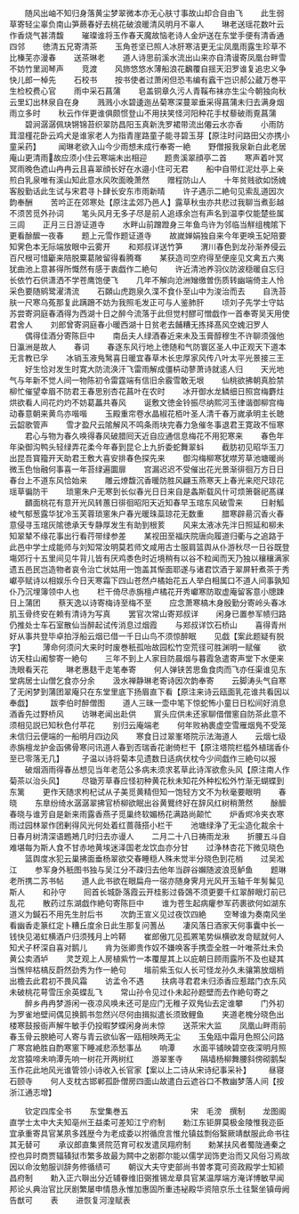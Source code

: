 <!-- { "loadSidebar": true } -->
　　随风出岫不知归身落黄尘梦翠微本亦无心肤寸事故山却合自由飞
　　此生弱草寄轻尘辜负南山笋蕨春好去桃花破浪暖清风明月不辜人
　　琳老送瑶花数叶云作香烧气甚清馥
　　璀璨谁将玉作春天魔故恼老诗人金炉送在东堂手便有清香通四邻
　　徳清五兄寄清茶
　　玉角苍坚已照人冰肝寒洁更无尘凤凰雨露生珍草不比榛芜亦漫春
　　送茶琳老
　　道人诗思前溪水流出山来亦自清谩寄凤凰台畔雪不妨竹里润琴声
　　竞渡
　　风斾悠悠水薄船浪花飜覆自揺天汨罗谁复追忠义争快儿郎一棹先
　　石校书
　　按书使者过萧闲但恐韦编有蠧干岂识郝公蔵万巻平生检校费心官
　　雨中采石菖蒲
　　皂盖铜章久污人青鞵布袜亦生尘今朝独向秋云里幻出林泉自在身
　　溅溅小水碧逶迤丛菊寒深蔓翠垂采得菖蒲未归去满身烟雨立多时
　　秋云作伴更谁俱颇惯登山不用扶笑怪河阳种花手杖藜破雨覔菖蒲
　　碧涧潺潺佩玦锵锦苔织翠防昌阳玉真新洗罗裙带流出僊云水亦香
　　小雨防茸湿槿花卧云鸡犬是谁家老人为指青崖路童子能寻碧玉芽【原注时问路田父亦携小童采药】
　　闻琳老欲入山今少雨想未成行奉寄一絶
　　野僧报我泉新白此老居庵山更清雨故应须小住云寒端未出相迎
　　题贵溪翠顔亭二首
　　寒声着叶冥冥雨晚色遮山冉冉云且喜翠顔长好在水邉小住可无君
　　船中自带红泥灶亭上亲煎白乳泉唯有溪山知此意水风吹面晚萧然
　　赠程防山人
　　十年贫贱欲如饧媿客殷勤话此生试与宋君寻卜肆长安东市雨新晴
　　许子遇示二絶句见索乱道因次韵奉酬
　　苦吟正在郊寒处【原注孟郊乃邑人】露草秋虫亦共悲过我聊当煮彭越不须苦觅外孙词
　　笔头风月无多子尽是前人追琢余岂有声名到温李仅能楚些属三闾
　　正月三日游证道寺
　　水畔山前蹭蹬身三年鱼鸟许为邻临当觧组槐隂下更看酴醿一夜春
　　题上元雪作题证道寺
　　故嵗婵娟独自来今年更唤玉妃陪要知霁色本无际端放眼中云雾开
　　和郑叔详送竹笋
　　渭川春色到龙孙渐养侵云百尺根可惜斸来陪脱粟葛陂留得看腾骞
　　某获造司空府得至便座见文禽五六夷犹曲池上意甚得所慨然有感于衷戯作二絶句
　　许近清池养羽仪防波穏暖自忘归长依竹石供潇洒不学苍鹰饱便飞
　　几年不解向沧洲矰缴曽伤质转幽端倚主人怜采色要随鹓鹭濯清流
　　石頥山虎跑泉久渫不食仆至山中为浚治而去
　　自洗苔肤一尺寒乌菟那复此蹒跚不妨为我照毛发正可与人鉴肺肝
　　顷刘子先学士守姑苏尝寄洞庭春酒得为西湖十日之醉今流落于此但觉村醪可憎戯作一首奉寄吴天用使君舍人
　　刘郎曾寄洞庭春小暖西湖十日贫老去餔糟无拣择髙风空媿汨罗人
　　偶得佳酒分寄陈巨中
　　南岳夫人绿酒春近来未及玉膏醇穆生不许聊须强他日瀛洲是故人
　　春词
　　春逐东风行地上徳随和气防寰区圣人中正观天下道本无言教已孚
　　冰销玉液鳬鹥喜日暖宜春草木长忠厚家风传八叶太平光景接三王
　　好生恰对发生时寛大防流涣汗飞雷雨解成僵枿动蓼萧诗就逺人归
　　天光地气与年新不觉人间一物陈初令雷霆端有信旧余霰雪敢无垠
　　仙桃欲拂朝真脸禁柳忙催望幸眉不防君王春思别杏花菖叶在农时
　　冰开御水龙鳞细日照宫梅麝炷烘欲看人间花灼灼不妨葛藟共春风
　　诞敷文徳金铃振尽纳熙河玉律谐御柳宫梅动春意朝来黄鸟亦喈喈
　　玉殿重帘卷水晶椒花栢叶圣人清千春万嵗承明主长聴云韶歌管声
　　雪才盈尺云隂解风不鸣条雨块完春力急催冬事退君王寛政不恒寒
　　君心与物为春久唤得春风破腊囘天近自应通信息梅花不用犯寒来
　　春色年年染御沟鸭头轻绿弄花柔今年春到昆仑上九折委蛇舞翠蚪
　　截肪初见昭华玉刀出昆吾寳籀开天助君王敷大喜安排春色探先来
　　御沟梅柳寒犹噤芳草池塘暖尚微玉色怡融何事喜一年苔绿遍圜扉
　　宫漏迟迟不受催出花光景渐徘徊万方日日春台上不道东风恰始来
　　雕云燎馥沉香暖防胜风翩玉燕寒天上春光来咫尺琼花瑶草徧防干
　　琐窻朱户无寒到长似春光日日来自是螽斯载风什可烦箫磬祀髙禖
　　靧面桃花有意开光风转蕙日徘徊昭阳天近知春早玉琯东风破雪来
　　日射觚棱气郁葱露华犹冷玉芙蓉琐窻朱户春光暖珠蘂琼花无数重
　　腊寒辟昜沉香火春意侵寻玉琯灰隂徳承天专静厚发生有助到根荄
　　风来太液冰先泮日照延和柳未知翠辇不缘花事出行看荇带绿参差
　　某视田至福庆院唐向履道归衢与之追路于此邑中学士成能师与刘知常汝明莫若师文咸用古士服肩篮舆从仆游秋尽一日谷既登塲郊行十五里间见牛背儿皆有厌鸡黍色时近境稍有以谷不粒闻而天乃独以穰穰满家遗五邑民岂造物者哀令治亡状姑用一饱盖其惭面耶遂与诸君饮酒于翠屏轩煮茶于秀巘亭赋诗以相娱乐今日天寒霜下四山苍然卢橘始花五人举白相属口不道人间事孰知仆乃沉埋簿领中人也
　　栏干倚尽赤旃檀卢橘花开秀巘寒防取虚庵留客意小牕踈日上蒲团
　　蔡天逸以诗寄梅诗至梅不至
　　应念萧寒槁木身殷勤分寄岭头春冰肌玉骨终安在赖有清诗为写真
　　罢官次常山寄郑叔详
　　闲身已置参军帻归路仍推处士车石室散仙当醉起试传消息过烟霞
　　与郑叔详饮石桥山
　　喜得青州好从事共登毕卓拍浮船云烟已借一千日山鸟不须惊醉眠
　　见戯【案此题疑有脱字】
　　薄命何须问大来时时废巻秖孤咍故园松竹空荒径可胜渊明一赋催
　　欲访天柱山阇黎寄一絶句
　　三年不到上人家目防晨烟与暮霞急遣寄声堂下水便来洗眼看天花
　　琳老惠麸干走笔奉寄
　　何人弹铗苦思鱼食肉而飞亦任渠谁见东堂病居士山僧乞食亦分余
　　汲水禅静琳老寄诗因次韵奉寄
　　云脚涛头气自寒了无闲梦到蒲团翠庵只在东堂里底下扬眉直下看【原注来诗云瓯面乳花谁共看因以奉戯】
　　跋李伯时醉僧图
　　道人三昧一壶中笔下惊蛇怖小童日日松间好消息酒香先过野桥风
　　访琳老闻出赴供
　　賔头应供未还家聊借僧窻自防茶此意不须相见説已知秋色付苹花
　　别归云庵端老
　　何年败衲裹虚空雪雁烟鳬不受笼未信归云便端的一船明月四边风
　　寒食日过翠峯塔院示法海道人
　　云烟七级赤旃檀龙护金函佛骨寒问讯道人春到否瑞香花谢倚栏干【原注塔院栏槛外植瑞香仆至已零落无几】
　　子温以诗将菊本见遗数日适病伏枕今少间戯作三絶句以报
　　破烟涵雨得春丛想见当年老范公多病未须求茗草此诗浑欲愈头风【原注南人作菊茶以治头风】
　　尽锄芳草春应怪初种黄花秋未知花外种松松外竹渐无蝴蝶到东篱
　　更作天随求枸杞试从子美觅黄精但知一饱轻方文不为秋毫要眼明
　　春晓
　　东臯纷绮水潺潺翠拂官桥柳欲眠出谷黄鸎终好在辞风红树稍萧然
　　酴醿春晓与谁芳自是新来雨露香燕子觅巢终软媚杨花满路尚颠忙
　　炉香烬冷夹衣寒雨过园林翠作团剰得风光何处着红蔷薇搭小栏干
　　池塘绿浄了无尘造化裁余十日春月树清深语鶗鴂几时归去亦谩人
　　二月二十八日祷雨龙湫
　　折腰五斗自难堪每为斯人食不甘赤地黄埃迷泽国老龙饮血亦分甘
　　过浄林杏花下微见晓色
　　篮舆度水犯云巢拂面垂杨翠欲交春睡穏人殊未觉半分晓色到花梢
　　过吴淞江
　　参军身外秖图书独与吴江分不疎归去他年当辟谷嬾随波浪觅鲈鱼
　　题琳老所携二苏书帖
　　道人此书欲在眼扁舟一宿亦随身霁月光风开玉轴千年髣髴见斯人
　　和孙守
　　囘首长城卧落霞云开桂影过昏鵶不须更要千红翠醉眼灯前已乱花
　　散药过东湖戯作絶句寄陈巨中
　　谁为苍生起病癯参军药裹欲何如湖东道义为鍼石不用先生肘后书
　　次韵王宣义见过夜饮四絶
　　空琴谁为奏南风坐看幽香走篆红定卜糟丘度余日此生那复问蓍丛
　　凄风落日酒家天何事囊中长一钱快见渴虹横酒户归须残月上吟鞯
　　崔郎傲兀见孤罴笔势纵横欲发竒赋就何人知犬子杯深自喜对鹅儿
　　肯为张卿贵作奴不嫌唤客手携壶全胜一叶唯茶灶未负黄公卖酒垆
　　灵芝观上人房植紫竹一本覆屋其上以庇朝日顾雨露所不及也疑其当憔悴枯槁反蔚然劲秀为作一絶句
　　堦前紫玉似人长可怪龙孙久未骧第放烟梢出檐去此君初不畏风霜
　　访孟令不遇
　　扶病寻君君未归添香应惹踏门衣东风未破桃花萼雪压余英蝶乱飞
　　常山孙令见过仆未起孙题壁而去作絶句寄之
　　醉乡冉冉梦游闲一夜凉风唤未还可是应门无稚子双鳬仙去定谁攀
　　门外初为罗雀地壁间偶见换鹅书忽然兴尽何由揖拟遣长须致鲤鱼
　　夹道老槐分晓色出楼寒鼓报衙声解牛敏手仍投暇梦蝶闲身尚未惊
　　送茶宋大监
　　凤凰山畔雨前春玉骨云腴絶可人寄与青云欲仙客一瓯相映两无尘
　　玉兔瓯中霜月色照公问路广寒宫絶胜自酌寒窻下睡减悲添愁事丛
　　响潭
　　水面平铺映碧空夜深明月照龙宫猿啼未响潭先响一树花开两树红
　　游翠峯寺
　　隔墙杨柳舞腰斜傍砌鹅梨玉作花此地风光谁管领小诗收入长官家【案以上二诗从宋诗纪事采补】
　　昼寝石颐寺
　　何人支枕古邯郸孤卧僧房四面山故遣白云遮谷口不教幽梦落人间【按浙江通志增】











　　钦定四库全书
　　东堂集巻五　　　　　　　　宋　毛滂　撰制
　　龙图阁直学士太中大夫知亳州王益柔可差知江宁府制
　　勅江东钜屏莫极金陵惟我迩臣宜承重寄具官某夙多践歴今为老成委以拊循庶言惟允镇兹剽俗繄厥靖猷服此命书往其无替可
　　承议郎直集贤院范育可权发遣凤翔府制
　　勅某扶风者蜀陇通秦之控也异时商贾辐辏狱市繁多故最为闗中之剧郡尔能以儒学润饰吏治而又风俗习焉故因以命汝勉服训辞务修循绩可
　　朝议大夫守吏部尚书曽孝寛可资政殿学士知颍昌府制
　　勅入正六聨出分近辅眷维旧弼推锡龙章具官某温厚端方淹详博敏早闻邦论乆典治官比厌剧繁屡申情恳永惟加惠固所重违袐殿华资陪京乐土往繄坐镇毋阙告猷可
　　表
　　进恢复河湟赋表

